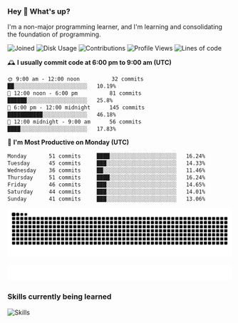 ### Hey :wave: What's up?

I'm a non-major programming learner, and I'm learning and consolidating the foundation of programming.

<!--START_SECTION:waka-->
![Joined](http://img.shields.io/badge/Joined-7%20years%20ago-6D67E4?style=flat&labelColor=453C67)
![Disk Usage](http://img.shields.io/badge/Github%27s%20Storage-599.8%20MB-FD841F?style=flat&labelColor=E14D2A)
![Contributions](http://img.shields.io/badge/Contributions%20in%202024-57-7DCE13?style=flat&labelColor=2B7A0B)
![Profile Views](http://img.shields.io/badge/Profile%20Views-0-3AB4F2?style=flat&labelColor=0078AA)
![Lines of code](https://img.shields.io/badge/Lines%20of%20code-2%20Million%20Lines%20of%20code-FF8B8B?style=flat&labelColor=EB4747)

🕰️ **I usually commit code at 6:00 pm to 9:00 am (UTC)** 

```text
🌞 9:00 am - 12:00 noon          32 commits     ██░░░░░░░░░░░░░░░░░░░░░░░   10.19% 
🌆 12:00 noon - 6:00 pm          81 commits     ██████░░░░░░░░░░░░░░░░░░░   25.8% 
🌃 6:00 pm - 12:00 midnight      145 commits    ███████████░░░░░░░░░░░░░░   46.18% 
🌙 12:00 midnight - 9:00 am      56 commits     ████░░░░░░░░░░░░░░░░░░░░░   17.83%
```
📅 **I'm Most Productive on Monday (UTC)** 

```text
Monday       51 commits     ████░░░░░░░░░░░░░░░░░░░░░   16.24% 
Tuesday      45 commits     ███░░░░░░░░░░░░░░░░░░░░░░   14.33% 
Wednesday    36 commits     ██░░░░░░░░░░░░░░░░░░░░░░░   11.46% 
Thursday     51 commits     ████░░░░░░░░░░░░░░░░░░░░░   16.24% 
Friday       46 commits     ███░░░░░░░░░░░░░░░░░░░░░░   14.65% 
Saturday     44 commits     ███░░░░░░░░░░░░░░░░░░░░░░   14.01% 
Sunday       41 commits     ███░░░░░░░░░░░░░░░░░░░░░░   13.06%
```

<!--END_SECTION:waka-->

![Snake animation](https://raw.githubusercontent.com/dirname/dirname/output/snake.svg)

![metrics](github-metrics.svg)

### Skills currently being learned

![Skills](https://skillicons.dev/icons?i=linux,rust,go,solidity,typescript,bash,git,postgres,mysql,redis,mongo,docker,kubernetes,grafana,prometheus)
